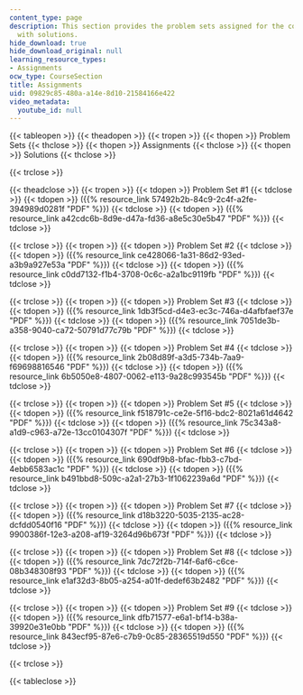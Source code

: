 ```yaml
---
content_type: page
description: This section provides the problem sets assigned for the course along
  with solutions.
hide_download: true
hide_download_original: null
learning_resource_types:
- Assignments
ocw_type: CourseSection
title: Assignments
uid: 09829c85-480a-a14e-8d10-21584166e422
video_metadata:
  youtube_id: null
---
```


{{< tableopen >}}
{{< theadopen >}}
{{< tropen >}}
{{< thopen >}}
Problem Sets
{{< thclose >}}
{{< thopen >}}
Assignments
{{< thclose >}}
{{< thopen >}}
Solutions
{{< thclose >}}

{{< trclose >}}

{{< theadclose >}}
{{< tropen >}}
{{< tdopen >}}
Problem Set #1
{{< tdclose >}}
{{< tdopen >}}
({{% resource_link 57492b2b-84c9-2c4f-a2fe-394989d0281f "PDF" %}})
{{< tdclose >}}
{{< tdopen >}}
({{% resource_link a42cdc6b-8d9e-d47a-fd36-a8e5c30e5b47 "PDF" %}})
{{< tdclose >}}

{{< trclose >}}
{{< tropen >}}
{{< tdopen >}}
Problem Set #2
{{< tdclose >}}
{{< tdopen >}}
({{% resource_link ce428066-1a31-86d2-93ed-a3b9a927e53a "PDF" %}})
{{< tdclose >}}
{{< tdopen >}}
({{% resource_link c0dd7132-f1b4-3708-0c6c-a2a1bc9119fb "PDF" %}})
{{< tdclose >}}

{{< trclose >}}
{{< tropen >}}
{{< tdopen >}}
Problem Set #3
{{< tdclose >}}
{{< tdopen >}}
({{% resource_link 1db3f5cd-d4e3-ec3c-746a-d4afbfaef37e "PDF" %}})
{{< tdclose >}}
{{< tdopen >}}
({{% resource_link 7051de3b-a358-9040-ca72-50791d77c79b "PDF" %}})
{{< tdclose >}}

{{< trclose >}}
{{< tropen >}}
{{< tdopen >}}
Problem Set #4
{{< tdclose >}}
{{< tdopen >}}
({{% resource_link 2b08d89f-a3d5-734b-7aa9-f69698816546 "PDF" %}})
{{< tdclose >}}
{{< tdopen >}}
({{% resource_link 6b5050e8-4807-0062-e113-9a28c993545b "PDF" %}})
{{< tdclose >}}

{{< trclose >}}
{{< tropen >}}
{{< tdopen >}}
Problem Set #5
{{< tdclose >}}
{{< tdopen >}}
({{% resource_link f518791c-ce2e-5f16-bdc2-8021a61d4642 "PDF" %}})
{{< tdclose >}}
{{< tdopen >}}
({{% resource_link 75c343a8-a1d9-c963-a72e-13cc0104307f "PDF" %}})
{{< tdclose >}}

{{< trclose >}}
{{< tropen >}}
{{< tdopen >}}
Problem Set #6
{{< tdclose >}}
{{< tdopen >}}
({{% resource_link 690df9b8-bfac-fbb3-c7bd-4ebb6583ac1c "PDF" %}})
{{< tdclose >}}
{{< tdopen >}}
({{% resource_link b491bbd8-509c-a2a1-27b3-1f1062239a6d "PDF" %}})
{{< tdclose >}}

{{< trclose >}}
{{< tropen >}}
{{< tdopen >}}
Problem Set #7
{{< tdclose >}}
{{< tdopen >}}
({{% resource_link d18b3220-5035-2135-ac28-dcfdd0540f16 "PDF" %}})
{{< tdclose >}}
{{< tdopen >}}
({{% resource_link 9900386f-12e3-a208-af19-3264d96b673f "PDF" %}})
{{< tdclose >}}

{{< trclose >}}
{{< tropen >}}
{{< tdopen >}}
Problem Set #8
{{< tdclose >}}
{{< tdopen >}}
({{% resource_link 7dc72f2b-714f-6af6-c6ce-08b348308f93 "PDF" %}})
{{< tdclose >}}
{{< tdopen >}}
({{% resource_link e1af32d3-8b05-a254-a01f-dedef63b2482 "PDF" %}})
{{< tdclose >}}

{{< trclose >}}
{{< tropen >}}
{{< tdopen >}}
Problem Set #9
{{< tdclose >}}
{{< tdopen >}}
({{% resource_link dfb71577-e6a1-bf14-b38a-39920e31e0bb "PDF" %}})
{{< tdclose >}}
{{< tdopen >}}
({{% resource_link 843ecf95-87e6-c7b9-0c85-28365519d550 "PDF" %}})
{{< tdclose >}}

{{< trclose >}}

{{< tableclose >}}